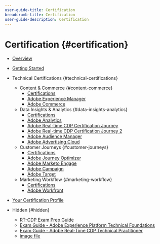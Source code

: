 ```yaml
---
user-guide-title: Certification
breadcrumb-title: Certification
user-guide-description: Certification
---
```


# Certification {#certification}

+ [Overview](overview.md)
+ [Getting Started](getting-started.md)
+ Technical Certifications {#technical-certifications}
    + Content & Commerce {#content-commerce}
      + [Certifications](content-and-commerce/overview.md)
      + [Adobe Experience Manager](https://experienceleague.corp.adobe.com)
      + [Adobe Commerce](https://experienceleague.corp.adobe.com)
    + Data Insights & Analytics {#data-insights-analytics}
      + [Certifications](data-insights-analytics/overview.md)
      + [Adobe Analytics](https://experienceleague.corp.adobe.com)
      + [Adobe Real-time CDP Certification Journey](/help/data-insights-analytics/rt-cdp/journey-real-time-cdp.md)
      + [Adobe Real-time CDP Certification Journey 2](/help/data-insights-analytics/rt-cdp/journey-real-time-cdp-2.md)
      + [Adobe Audience Manager](https://experienceleague.corp.adobe.com)
      + [Adobe Advertising Cloud](https://experienceleague.corp.adobe.com)
    + Customer Journeys {#customer-journeys}
      + [Certifications](customer-journeys/overview.md)
      + [Adobe Journey Optimizer](https://experienceleague.corp.adobe.com)
      + [Adobe Marketo Engage](https://experienceleague.corp.adobe.com)
      + [Adobe Campaign](https://experienceleague.corp.adobe.com)
      + [Adobe Target](https://experienceleague.corp.adobe.com)
    + Marketing Workflow {#marketing-workflow}
      + [Certifications](marketing-workflow/overview.md)
      + [Adobe Workfront](https://experienceleague.corp.adobe.com)
+ [Your Certification Profile](profile.md)

+ Hidden {#hidden}
  + [RT-CDP Exam Prep Guide](/help/data-insights-analytics/rt-cdp/exam-prep-guide-rt-cdp-exam.md)
  + [Exam Guide - Adobe Experience Platform Technical Foundations](/help/data-insights-analytics/rt-cdp/exam-guide-ad0-e600.md)
  + [Exam Guide - Adobe Real-Time CDP Technical Practitioner](/help/data-insights-analytics/rt-cdp/exam-guide-ad7-e601.md)
  + [image file](images.md)